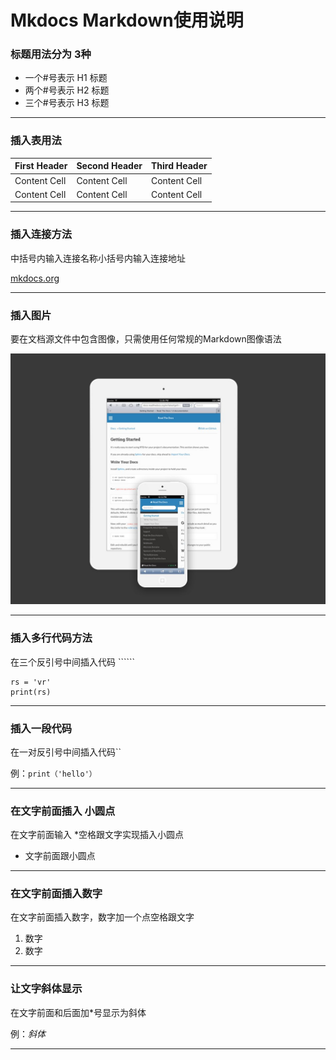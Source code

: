 # Mkdocs Markdown使用说明

### 标题用法分为 3种
* 一个#号表示 H1 标题
* 两个#号表示 H2 标题
* 三个#号表示 H3 标题

-------------------------------------------
### 插入表用法
First Header | Second Header | Third Header
------------ | ------------- | ------------
Content Cell | Content Cell  | Content Cell
Content Cell | Content Cell  | Content Cell

-------------------------------------------
### 插入连接方法
中括号内输入连接名称小括号内输入连接地址

[mkdocs.org](https://mkdocs.org)

-------------------------------------------
### 插入图片
要在文档源文件中包含图像，只需使用任何常规的Markdown图像语法

![Screenshot](img/mkdocs.jpg)

-------------------------------------------
### 插入多行代码方法
在三个反引号中间插入代码 ``````

```angular2
rs = 'vr'
print(rs)
```

-------------------------------------------
### 插入一段代码
在一对反引号中间插入代码``  

例：`print（'hello'）`

-------------------------------------------
### 在文字前面插入 小圆点
在文字前面输入 *空格跟文字实现插入小圆点

* 文字前面跟小圆点

-------------------------------------------
### 在文字前面插入数字
在文字前面插入数字，数字加一个点空格跟文字

1. 数字
2. 数字

-------------------------------------------
### 让文字斜体显示
在文字前面和后面加*号显示为斜体

例：*斜体*

-------------------------------------------
